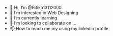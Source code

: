 - 👋 Hi, I’m @Ritika13112000
- 👀 I’m interested in Web Designing 
- 🌱 I’m currently learning 
- 💞️ I’m looking to collaborate on ...
- 📫 How to reach me my using my linkedin profile

<!---
Ritika13112000/Ritika13112000 is a ✨ special ✨ repository because its `README.md` (this file) appears on your GitHub profile.
You can click the Preview link to take a look at your changes.
--->
